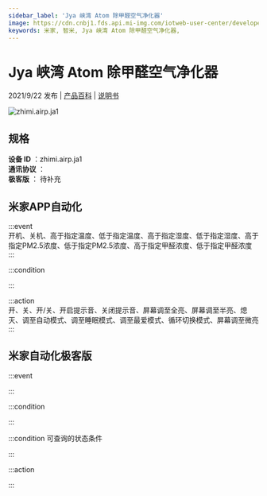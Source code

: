 ```yaml
---
sidebar_label: 'Jya 峡湾 Atom 除甲醛空气净化器'
image: https://cdn.cnbj1.fds.api.mi-img.com/iotweb-user-center/developer_1679047955990uDrDRqrW.png?GalaxyAccessKeyId=AKVGLQWBOVIRQ3XLEW&Expires=9223372036854775807&Signature=8iAen+KClLQ8dWBabBm7dtUpisY=
keywords: 米家, 智米, Jya 峡湾 Atom 除甲醛空气净化器, 
---
```

# Jya 峡湾 Atom 除甲醛空气净化器

2021/9/22 发布 | [产品百科](https://home.mi.com/webapp/content/baike/product/index.html?model=zhimi.airp.ja1/) | [说明书](https://home.mi.com/views/introduction.html?model=zhimi.airp.ja1&region=cn)

![zhimi.airp.ja1](https://cdn.cnbj1.fds.api.mi-img.com/iotweb-user-center/developer_1679047955990uDrDRqrW.png?GalaxyAccessKeyId=AKVGLQWBOVIRQ3XLEW&Expires=9223372036854775807&Signature=8iAen+KClLQ8dWBabBm7dtUpisY=)

## 规格  
> 
**设备 ID** ：zhimi.airp.ja1  
**通讯协议** ：  
**极客版**  ： 待补充 


## 米家APP自动化  

:::event  
开机、关机、高于指定温度、低于指定温度、高于指定湿度、低于指定湿度、高于指定PM2.5浓度、低于指定PM2.5浓度、高于指定甲醛浓度、低于指定甲醛浓度
:::

:::condition  

:::

:::action   
开、关、开/关、开启提示音、关闭提示音、屏幕调至全亮、屏幕调至半亮、熄灭、调至自动模式、调至睡眠模式、调至最爱模式、循环切换模式、屏幕调至微亮
:::

## 米家自动化极客版  

:::event  

:::

:::condition  

:::

:::condition 可查询的状态条件  

:::

:::action  

:::

        
